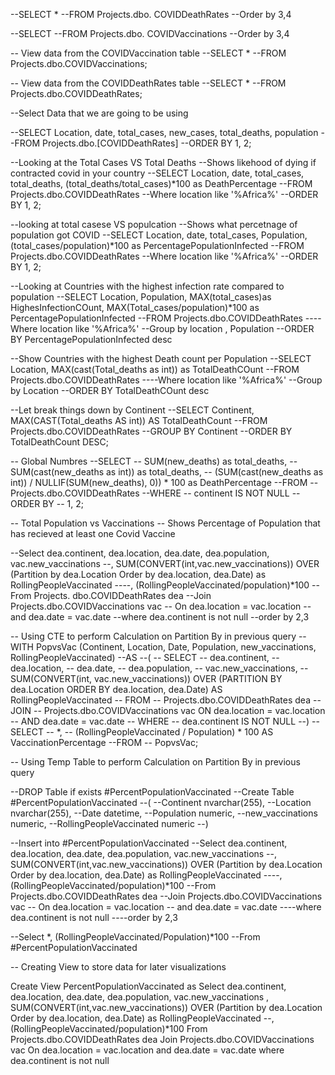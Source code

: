 --SELECT *
--FROM Projects.dbo. COVIDDeathRates
--Order by 3,4

--SELECT 
--FROM Projects.dbo. COVIDVaccinations
--Order by 3,4

-- View data from the COVIDVaccination table
--SELECT *
--FROM Projects.dbo.COVIDVaccinations;

-- View data from the COVIDDeathRates table
--SELECT *
--FROM Projects.dbo.COVIDDeathRates;

--Select Data that we are going to be using 

--SELECT Location, date, total_cases, new_cases, total_deaths, population
--FROM Projects.dbo.[COVIDDeathRates]
--ORDER BY 1, 2;

--Looking at the Total Cases VS Total Deaths
--Shows  likehood of dying if contracted covid in your country
--SELECT Location, date, total_cases, total_deaths, (total_deaths/total_cases)*100 as DeathPercentage 
--FROM Projects.dbo.COVIDDeathRates
--Where location like '%Africa%'
--ORDER BY 1, 2;

--looking at total casese VS populcation
--Shows what percetnage of population got COVID
--SELECT Location, date, total_cases, Population, (total_cases/population)*100 as PercentagePopulationInfected
--FROM Projects.dbo.COVIDDeathRates
--Where location like '%Africa%'
--ORDER BY 1, 2;

--Looking at Countries with the highest infection rate compared to population 
--SELECT Location, Population,  MAX(total_cases)as  HighesInfectionCOunt, MAX(Total_cases/population)*100 as PercentagePopulationInfected
--FROM Projects.dbo.COVIDDeathRates
----Where location like '%Africa%'
--Group by location , Population
--ORDER BY PercentagePopulationInfected desc

--Show Countries with the highest Death count per Population
--SELECT Location, MAX(cast(Total_deaths as int)) as TotalDeathCOunt
--FROM Projects.dbo.COVIDDeathRates
----Where location like '%Africa%'
--Group by Location
--ORDER BY TotalDeathCOunt desc


--Let break things down by Continent
--SELECT Continent, MAX(CAST(Total_deaths AS int)) AS TotalDeathCount
--FROM Projects.dbo.COVIDDeathRates
--GROUP BY Continent
--ORDER BY TotalDeathCount DESC;

-- Global Numbres 
--SELECT 
--    SUM(new_deaths) as total_deaths,
--    SUM(cast(new_deaths as int)) as total_deaths,
--    (SUM(cast(new_deaths as int)) / NULLIF(SUM(new_deaths), 0)) * 100 as DeathPercentage
--FROM 
--    Projects.dbo.COVIDDeathRates
--WHERE 
--    continent IS NOT NULL
--ORDER BY 
--    1, 2;

-- Total Population vs Vaccinations
-- Shows Percentage of Population that has recieved at least one Covid Vaccine

--Select dea.continent, dea.location, dea.date, dea.population, vac.new_vaccinations
--, SUM(CONVERT(int,vac.new_vaccinations)) OVER (Partition by dea.Location Order by dea.location, dea.Date) as RollingPeopleVaccinated
----, (RollingPeopleVaccinated/population)*100
--From Projects. dbo.COVIDDeathRates dea
--Join Projects.dbo.COVIDVaccinations vac
--	On dea.location = vac.location
--	and dea.date = vac.date
--where dea.continent is not null 
--order by 2,3

-- Using CTE to perform Calculation on Partition By in previous query
--WITH PopvsVac (Continent, Location, Date, Population, new_vaccinations, RollingPeopleVaccinated)
--AS
--(
--    SELECT 
--        dea.continent, 
--        dea.location, 
--        dea.date, 
--        dea.population, 
--        vac.new_vaccinations,
--        SUM(CONVERT(int, vac.new_vaccinations)) OVER (PARTITION BY dea.Location ORDER BY dea.location, dea.Date) AS RollingPeopleVaccinated
--    FROM 
--        Projects.dbo.COVIDDeathRates dea
--    JOIN 
--        Projects.dbo.COVIDVaccinations vac ON dea.location = vac.location
--                                             AND dea.date = vac.date
--    WHERE 
--        dea.continent IS NOT NULL 
--)
--SELECT 
--    *,
--    (RollingPeopleVaccinated / Population) * 100 AS VaccinationPercentage
--FROM 
--    PopvsVac;

-- Using Temp Table to perform Calculation on Partition By in previous query

--DROP Table if exists #PercentPopulationVaccinated
--Create Table #PercentPopulationVaccinated
--(
--Continent nvarchar(255),
--Location nvarchar(255),
--Date datetime,
--Population numeric,
--new_vaccinations numeric,
--RollingPeopleVaccinated numeric
--)

--Insert into #PercentPopulationVaccinated
--Select dea.continent, dea.location, dea.date, dea.population, vac.new_vaccinations
--, SUM(CONVERT(int,vac.new_vaccinations)) OVER (Partition by dea.Location Order by dea.location, dea.Date) as RollingPeopleVaccinated
----, (RollingPeopleVaccinated/population)*100
--From Projects.dbo.COVIDDeathRates dea
--Join Projects.dbo.COVIDVaccinations vac
--	On dea.location = vac.location
--	and dea.date = vac.date
----where dea.continent is not null 
----order by 2,3

--Select *, (RollingPeopleVaccinated/Population)*100
--From #PercentPopulationVaccinated


-- Creating View to store data for later visualizations

Create View PercentPopulationVaccinated as
Select dea.continent, dea.location, dea.date, dea.population, vac.new_vaccinations
, SUM(CONVERT(int,vac.new_vaccinations)) OVER (Partition by dea.Location Order by dea.location, dea.Date) as RollingPeopleVaccinated
--, (RollingPeopleVaccinated/population)*100
From Projects.dbo.COVIDDeathRates dea
Join Projects.dbo.COVIDVaccinations vac
	On dea.location = vac.location
	and dea.date = vac.date
where dea.continent is not null

